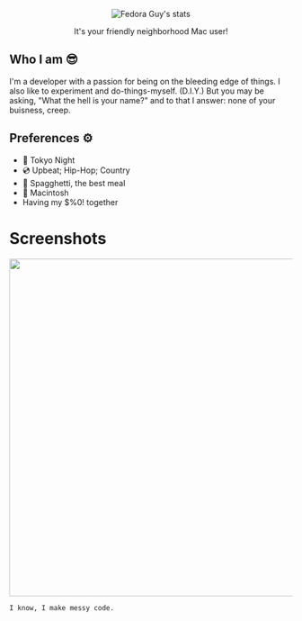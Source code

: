 <div align="center">
  
  ![Fedora Guy's stats](https://github-readme-stats.vercel.app/api?username=wannafedor4&theme=tokyonight)
  <p>It's your friendly neighborhood Mac user!</p>
</div>

## Who I am 😎
I'm a developer with a passion for being on the bleeding edge of things. I also like to experiment and do-things-myself. (D.I.Y.) But you may be asking, "What the hell is your name?" and to that I answer: none of your buisness, creep.

## Preferences ⚙️
- 🌃 Tokyo Night
- 💿 Upbeat; Hip-Hop; Country
- 🍝 Spagghetti, the best meal
- 💾 Macintosh
- Having my $%0! together

# Screenshots
<img src="https://github.com/wannafedor4/wannafedor4/assets/151413500/b28dbe00-a58c-4fe4-a8b5-cc9173913dfc" width=600>

`I know, I make messy code.`
